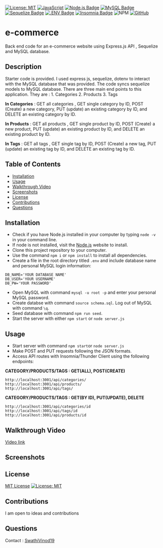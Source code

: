 [![License: MIT](https://img.shields.io/badge/License-MIT-yellow.svg)](https://opensource.org/licenses/MIT)
[![JavaScript](https://img.shields.io/badge/JavaScript-ES6-yellow.svg)](https://www.ecma-international.org/ecma-262/)
[![Node.js Badge](https://img.shields.io/badge/Node.js-393?logo=nodedotjs&logoColor=fff&style=flat)](https://nodejs.org/en)
[![MySQL Badge](https://img.shields.io/badge/MySQL-4479A1?logo=mysql&logoColor=fff&style=flat)](https://www.npmjs.com/package/mysql2)
[![Sequelize Badge](https://img.shields.io/badge/Sequelize-52B0E7?logo=sequelize&logoColor=fff&style=flat)](https://sequelize.org/docs/v6/)
[![.ENV Badge](https://img.shields.io/badge/.ENV-ECD53F?logo=dotenv&logoColor=000&style=flat)](https://www.npmjs.com/package/dotenv)
[![Insomnia Badge](https://img.shields.io/badge/Insomnia-4000BF?logo=insomnia&logoColor=fff&style=flat)](https://insomnia.rest/)
![NPM](https://img.shields.io/badge/NPM-%23CB3837.svg?style=for-the-badge&logo=npm&logoColor=white)
[![GitHub](https://img.shields.io/badge/GitHub-SwathiVinod19-black.svg?logo=github)](https://github.com/Swathivinod19)


# e-commerce
Back end code for an e-commerce website using Express.js API , Sequelize and MySQL database.

## Description 
Starter code is provided. I used express js, sequelize, dotenv to interact with the MySQL database that was provided.
The code syncs sequelize models to MySQL database. There are three main end points to this application. They are : 1. Categories 2. Products 3. Tags

**In Categories** :
GET all categories , GET single category by ID, POST (Create) a new category, PUT (update) an existing category by ID, and DELETE an existing category by ID.

  
**In Products** : 
GET all products , GET single product by ID, POST (Create) a new product, PUT (update) an existing product by ID, and DELETE an existing product by ID.

  
**In Tags** : 
GET all tags , GET single tag by ID, POST (Create) a new tag, PUT (update) an existing tag by ID, and DELETE an existing tag by ID.


## Table of Contents

* [Installation](#installation)
* [Usage](#usage)
* [Walkthrough Video](#Walkthrough-video)
* [Screenshots](#Screenshots)
* [License](#license)
* [Contributions](#contributions)
* [Questions](#questions)

## Installation
* Check if you have Node.js installed in your computer by typing `node -v` in your command line.
* If node is not installed, visit the [Node.js](https://nodejs.org/en) website to install. 
* Clone this project repository to your computer. 
* Use the command `npm i` or `npm install` to install all dependencies. 
* Create a file in the root directory titled `.env` and include database name and personal MySQL login information:
```
DB_NAME='YOUR DATABASE NAME'
DB_USER='YOUR USERNAME'
DB_PW='YOUR PASSWORD'
```
* Open MySQL with command `mysql -u root -p` and enter your personal MySQL password. 
* Create databse with command `source schema.sql`. Log out of MySQL with command `\q`.
* Seed database with command `npm run seed`.
* Start the server with either `npm start` or `node server.js`

## Usage
* Start server with command `npm start`or `node server.js`
* Make POST and PUT requests following the JSON formats. 
* Access API routes with Insomnia/Thunder Client using the following endpoints:

**CATEGORY/PRODUCTS/TAGS : GET(ALL), POST(CREATE)**
```
http://localhost:3001/api/categories/
http://localhost:3001/api/products/
http://localhost:3001/api/tags/ 
```
**CATEGORY/PRODUCTS/TAGS : GET(BY ID), PUT(UPDATE), DELETE**
```
http://localhost:3001/api/categories/id
http://localhost:3001/api/tags/id
http://localhost:3001/api/products/id
```


## Walkthrough Video
[Video link](https://drive.google.com/file/d/1GWgAFAmZ7Lfuy-0HEFhAnKABv0iOiROq/view)


## Screenshots


## License

[MIT License](https://opensource.org/licenses/MIT)
[![License: MIT](https://img.shields.io/badge/License-MIT-yellow.svg)](https://opensource.org/licenses/MIT)

## Contributions
I am open to ideas and contributions

## Questions

Contact : [SwathiVinod19](https://github.com/SwathiVinod19)



